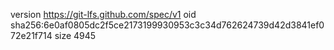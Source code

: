 version https://git-lfs.github.com/spec/v1
oid sha256:6e0af0805dc2f5ce2173199930953c3c34d762624739d42d3841ef072e21f714
size 4945
